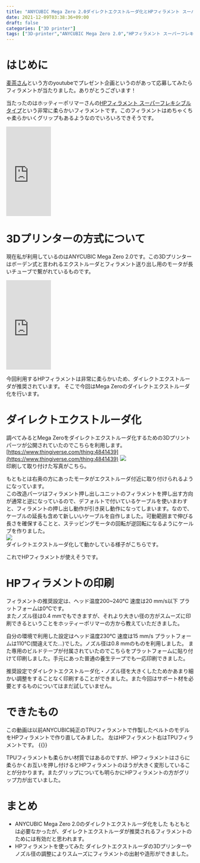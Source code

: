 ```yaml
---
title: "ANYCUBIC Mega Zero 2.0ダイレクトエクストルーダ化とHPフィラメント スーパーフレキシブルタイプ"
date: 2021-12-09T03:38:36+09:00
draft: false
categories: ["3D printer"]
tags: ["3D-printer","ANYCUBIC Mega Zero 2.0","HPフィラメント スーパーフレキシブルタイプ"]
---
```


# はじめに
[麦茶さん](https://www.youtube.com/channel/UCn23JisBcbb-Nw-3IhofaNA)という方のyoutubeでプレゼント企画というのがあって応募してみたらフィラメントが当たりました。ありがとうございます！

当たったのはホッティーポリマーさんの[HPフィラメント スーパーフレキシブルタイプ](https://www.hotty.co.jp/products/hottypost_17/)という非常に柔らかいフィラメントです。このフィラメントはめちゃくちゃ柔らかいくグリップもあるようなのでいろいろできそうです。

<iframe style="width:120px;height:240px;" marginwidth="0" marginheight="0" scrolling="no" frameborder="0" src="https://rcm-fe.amazon-adsystem.com/e/cm?ref=qf_sp_asin_til&t=mmaakkyyii-22&m=amazon&o=9&p=8&l=as1&IS1=1&detail=1&asins=B08594DV9Y&linkId=21d93aba87c4e73849691924fb5afe41&bc1=FFFFFF&amp;lt1=_top&fc1=333333&lc1=0066C0&bg1=FFFFFF&f=ifr">
</iframe>

# 3Dプリンターの方式について
現在私が利用しているのはANYCUBIC Mega Zero 2.0です。この3Dプリンターはボーデン式と言われるエクストルーダとフィラメント送り出し用のモータが長いチューブで繋がれているものです。
<iframe style="width:120px;height:240px;" marginwidth="0" marginheight="0" scrolling="no" frameborder="0" src="https://rcm-fe.amazon-adsystem.com/e/cm?ref=qf_sp_asin_til&t=mmaakkyyii-22&m=amazon&o=9&p=8&l=as1&IS1=1&detail=1&asins=B08RYSWLTJ&linkId=c87e82de877cca5008ca0ad2dd410deb&bc1=ffffff&amp;lt1=_top&fc1=333333&lc1=0066c0&bg1=ffffff&f=ifr">
</iframe>

今回利用するHPフィラメントは非常に柔らかいため、ダイレクトエクストルーダが推奨されています。
そこで今回はMega Zeroのダイレクトエクストルーダ化を行います。

# ダイレクトエクストルーダ化
調べてみるとMega Zeroをダイレクトエクストルーダ化するための3Dプリントパーツが公開されていたのでこちらを利用します。  
[https://www.thingiverse.com/thing:4841439](https://www.thingiverse.com/thing:4841439)
![](../img/MegaZeroDD.jpg)  
印刷して取り付けた写真がこちら。

もともとは右奥の方にあったモータがエクストルーダ付近に取り付けられるようになっています。  
この改造パーツはフィラメント押し出しユニットのフィラメントを押し出す方向が通常と逆になっているので、デフォルトで付いているケーブルを使いまわすと、フィラメントの押し出し動作が引き戻し動作になってしまいます。なので、ケーブルの延長も含めて新しいいケーブルを自作しました。可動範囲まで伸びる長さを確保することと、ステッピングモータの回転が逆回転になるようにケールブを作りました。  
![](../img/MegaZeroDD2.jpg)  
ダイレクトエクストルーダ化して動かしている様子がこちらです。

これでHPフィラメントが使えそうです。

# HPフィラメントの印刷
フィラメントの推奨設定は、ヘッド温度200~240℃ 速度は20 mm/s以下 プラットフォームは0℃です。  
またノズル径は0.4 mmでもできますが、それより大きい径の方がスムーズに印刷できるということをホッティーポリマーの方から教えていただきました。

自分の環境で利用した設定はヘッド温度230℃ 速度は15 mm/s プラットフォームは110℃(間違えてた...)でした。ノズル径は0.8 mmのものを利用しました。
また専用のビルドテープが付属されていたのでこちらをプラットフォームに貼り付けて印刷しました。手元にあった普通の養生テープでも一応印刷できました。

推奨設定でダイレクトエクストルーダ化・ノズル径を大きくしたためかあまり細かい調整をすることなく印刷することができました。また今回はサポート材を必要とするものについてはまだ試していません。

# できたもの
この動画は以前ANYCUBIC純正のTPUフィラメントで作製したベルトのモデルをHPフィラメントで作り直してみました。
左はHPフィラメント右はTPUフィラメントです。
{{<youtube ZYMMOiDh5T8>}}

TPUフィラメントも柔らかい材質ではあるのですが、HPフィラメントはさらに柔らかくお互いを押し付けるとHPフィラメントのほうが大きく変形していることが分かります。またグリップについても明らかにHPフィラメントの方がグリップ力が出ていました。

# まとめ
* ANYCUBIC Mega Zero 2.0のダイレクトエクストルーダ化をした
もともとは必要なかったが、ダイレクトエクストルーダが推奨されるフィラメントのためには有効だと思われます。
* HPフィラメントを使ってみた
ダイレクトエクストルーダの3Dプリンターやノズル径の調整によりスムーズにフィラメントの出射や造形ができました。